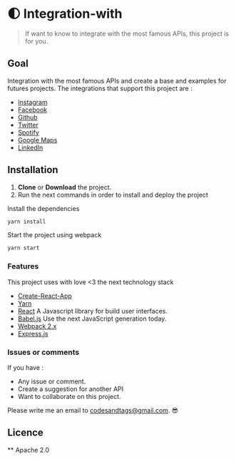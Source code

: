 # 🌓 Integration-with 

> If want to know to integrate with the most famous APIs, this project is for you.

## Goal

Integration with the most famous APIs and create a base and examples for futures projects. The integrations that support this project are :
 * [Instagram](https://www.instagram.com/developer/)
 * [Facebook](https://developers.facebook.com/)
 * [Github](https://developer.github.com/v3/) 
 * [Twitter](https://dev.twitter.com/)
 * [Spotify](https://developer.spotify.com/web-api/)
 * [Google Maps](https://developers.google.com/maps/?hl=es-419)
 * [LinkedIn](https://developer.linkedin.com/#)
 

## Installation

1. **Clone** or **Download** the project.
2. Run the next commands in order to install and deploy the project

Install the dependencies
```sh
yarn install
```

Start the project using webpack
```sh
yarn start
```

### Features

This project uses with love <3 the next technology stack

* [Create-React-App](https://github.com/facebookincubator/create-react-app)
* [Yarn](https://yarnpkg.com/lang/en/)
* [React](https://facebook.github.io/react/) A Javascript library for build user interfaces.
* [Babel.js](https://babeljs.io/) Use the next JavaScript generation today.
* [Webpack 2.x](https://webpack.js.org/)  
* [Express.js](http://expressjs.com/)

### Issues or comments

If you have :
* Any issue or comment.
* Create a suggestion for another API
* Want to collaborate on this project.
 
Please write me an email to codesandtags@gmail.com. 😎

## Licence
**
Apache 2.0

